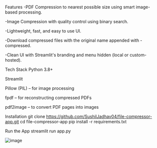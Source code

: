 Features
-PDF Compression to nearest possible size using smart image-based processing.

-Image Compression with quality control using binary search.

-Lightweight, fast, and easy to use UI.

-Download compressed files with the original name appended with -compressed.

-Clean UI with Streamlit's branding and menu hidden (local or custom-hosted).

Tech Stack
Python 3.8+

Streamlit

Pillow (PIL) – for image processing

fpdf – for reconstructing compressed PDFs

pdf2image – to convert PDF pages into images

Installation
git clone https://github.com/SushilJadhav04/file-compressor-app.git
cd file-compressor-app
pip install -r requirements.txt

Run the App
streamlit run app.py

![image](https://github.com/user-attachments/assets/83a4137e-9a8f-403e-81f5-047e33bdb2eb)

